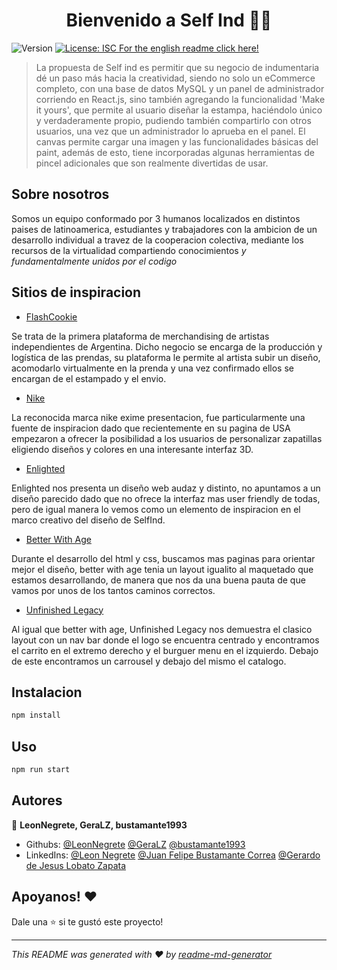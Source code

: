 <h1 align="center">Bienvenido a Self Ind 👕🎨</h1>
<p>
  <img alt="Version" src="https://img.shields.io/badge/version-Beta-blue.svg?cacheSeconds=2592000" />
  <a href="#" target="_blank">
    <img alt="License: ISC" src="https://img.shields.io/badge/License-ISC-yellow.svg" />
  </a>
  <a href="https://github.com/LeonNegrete/grupo_2_SelfInd/blob/master/Readme.md">For the english readme click here!</a>
</p>

> La propuesta de Self ind es permitir que su negocio de indumentaria dé un paso más hacia la creatividad, siendo no solo un eCommerce completo, con una base de datos MySQL y un panel de administrador corriendo en React.js, sino también agregando la funcionalidad 'Make it yours', que permite al usuario diseñar la estampa, haciéndolo único y verdaderamente propio, pudiendo también compartirlo con otros usuarios, una vez que un administrador lo aprueba en el panel. El canvas permite cargar una imagen y las funcionalidades básicas del paint, además de esto, tiene incorporadas algunas herramientas de pincel adicionales que son realmente divertidas de usar.

## Sobre nosotros
Somos un equipo conformado por 3 humanos localizados en distintos paises de latinoamerica, estudiantes y trabajadores con la ambicion de un desarrollo individual a travez de la cooperacion colectiva, mediante los recursos de la virtualidad compartiendo conocimientos *y fundamentalmente unidos por el codigo*  

## Sitios de inspiracion

* [FlashCookie](https://flashcookie.com)

Se trata de la primera plataforma de merchandising de artistas independientes de Argentina. Dicho negocio se encarga de la producción y logística de las prendas, su plataforma le permite al artista subir un diseño, acomodarlo virtualmente en la prenda y una vez confirmado ellos se encargan de el estampado y el envio.
* [Nike](https://nike.com) 

La reconocida marca nike exime presentacion, fue particularmente una fuente de inspiracion dado que recientemente en su pagina de USA empezaron a ofrecer la posibilidad a los usuarios de personalizar zapatillas eligiendo diseños y colores en una interesante interfaz 3D.
* [Enlighted](https://www.enlighted.com.ar/)

Enlighted nos presenta un diseño web audaz y distinto, no apuntamos a un diseño parecido dado que no ofrece la interfaz mas user friendly de todas, pero de igual manera lo vemos como un elemento de inspiracion en el marco creativo del diseño de SelfInd.
* [Better With Age](https://betterwithage.co/)

Durante el desarrollo del html y css, buscamos mas paginas para orientar mejor el diseño, better with age tenia un layout igualito al maquetado que estamos desarrollando, de manera que nos da una buena pauta de que vamos por unos de los tantos caminos correctos.
* [Unfinished Legacy](https://unfinishedlegacy.co/)

Al igual que better with age, Unfinished Legacy nos demuestra el clasico layout con un nav bar donde el logo se encuentra centrado y encontramos el carrito en el extremo derecho y el burguer menu en el izquierdo. Debajo de este encontramos un carrousel y debajo del mismo el catalogo.

## Instalacion

```sh
npm install
```

## Uso

```sh
npm run start
```

## Autores

👤 **LeonNegrete, GeraLZ, bustamante1993**

<!-- * Website: https://www.linkedin.com/in/leon-negrete-1548b1253/ -->
* Githubs: [@LeonNegrete](https://github.com/LeonNegrete) [@GeraLZ](https://github.com/GeraLZ) [@bustamante1993](https://github.com/bustamante1993)
* LinkedIns: [@Leon Negrete](https://www.linkedin.com/in/leon-negrete/) [@Juan Felipe Bustamante Correa](https://www.linkedin.com/in/juan-felipe-bustamante-correa-b523183a/) [@Gerardo de Jesus Lobato Zapata](https://www.linkedin.com/in/gerardo-de-jesus-lobato-zapata-aa620b241/)

## Apoyanos! ❤️

Dale una ⭐️ si te gustó este proyecto!

***
_This README was generated with ❤️ by [readme-md-generator](https://github.com/kefranabg/readme-md-generator)_

